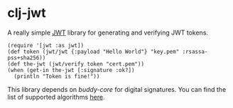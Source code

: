 # clj-jwt

A really simple [JWT](https://jwt.io) library for generating and verifying JWT
tokens.

```
(require '[jwt :as jwt])
(def token (jwt/jwt {:payload "Hello World"} "key.pem" :rsassa-pss+sha256))
(def the-jwt (jwt/verify token "cert.pem"))
(when (get-in the-jwt [:signature :ok?])
  (println "Token is fine!"))
```

This library depends on *buddy-core* for digital signatures. You can find the
list of supported algorithms [here](https://funcool.github.io/buddy-core/latest/#digital-signatures).
